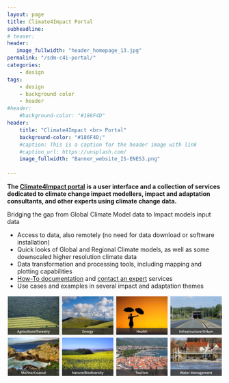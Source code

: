 ```yaml
---
layout: page
title: Climate4Impact Portal
subheadline: 
# teaser: 
header:
   image_fullwidth: "header_homepage_13.jpg"
permalink: "/sdm-c4i-portal/"
categories:
    - design
tags:
    - design
    - background color
    - header
#header:
    #background-color: "#186F4D"
header:
    title: "Climate4Impact <br> Portal"
    background-color: "#186F4D;"
    #caption: This is a caption for the header image with link
    #caption_url: https://unsplash.com/
    image_fullwidth: "Banner_website_IS-ENES3.png"

---
```


**The [Climate4Impact portal](https://climate4impact.eu/impactportal/general/index.jsp) is a user interface and a collection of services dedicated to climate change impact modellers, impact and adaptation consultants, and other experts using climate change data.**

Bridging the gap from Global Climate Model data to Impact models input data

- Access to data, also remotely (no need for data download or software installation)
- Quick looks of Global and Regional Climate models, as well as some downscaled higher resolution climate data
- Data transformation and processing tools, including mapping and plotting capabilities
- [How-To documentation](https://climate4impact.eu/impactportal/help/howto.jsp) and [contact an expert](https://climate4impact.eu/impactportal/help/contactexpert.jsp) services
- Use cases and examples in several impact and adaptation themes


![climate4impact](../images/climate4impact.png)
